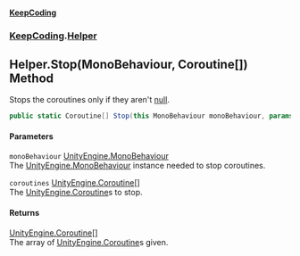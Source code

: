 #### [KeepCoding](index.md 'index')
### [KeepCoding](KeepCoding.md 'KeepCoding').[Helper](Helper.md 'KeepCoding.Helper')
## Helper.Stop(MonoBehaviour, Coroutine[]) Method
Stops the coroutines only if they aren't [null](https://docs.microsoft.com/en-us/dotnet/csharp/language-reference/keywords/null 'https://docs.microsoft.com/en-us/dotnet/csharp/language-reference/keywords/null').  
```csharp
public static Coroutine[] Stop(this MonoBehaviour monoBehaviour, params Coroutine[] coroutines);
```
#### Parameters
<a name='KeepCoding.Helper.Stop(MonoBehaviour.Coroutine..).monoBehaviour'></a>
`monoBehaviour` [UnityEngine.MonoBehaviour](https://docs.microsoft.com/en-us/dotnet/api/UnityEngine.MonoBehaviour 'UnityEngine.MonoBehaviour')  
The [UnityEngine.MonoBehaviour](https://docs.microsoft.com/en-us/dotnet/api/UnityEngine.MonoBehaviour 'UnityEngine.MonoBehaviour') instance needed to stop coroutines.
  
<a name='KeepCoding.Helper.Stop(MonoBehaviour.Coroutine..).coroutines'></a>
`coroutines` [UnityEngine.Coroutine](https://docs.microsoft.com/en-us/dotnet/api/UnityEngine.Coroutine 'UnityEngine.Coroutine')[[]](https://docs.microsoft.com/en-us/dotnet/api/System.Array 'System.Array')  
The [UnityEngine.Coroutine](https://docs.microsoft.com/en-us/dotnet/api/UnityEngine.Coroutine 'UnityEngine.Coroutine')s to stop.
  
#### Returns
[UnityEngine.Coroutine](https://docs.microsoft.com/en-us/dotnet/api/UnityEngine.Coroutine 'UnityEngine.Coroutine')[[]](https://docs.microsoft.com/en-us/dotnet/api/System.Array 'System.Array')  
The array of [UnityEngine.Coroutine](https://docs.microsoft.com/en-us/dotnet/api/UnityEngine.Coroutine 'UnityEngine.Coroutine')s given.
